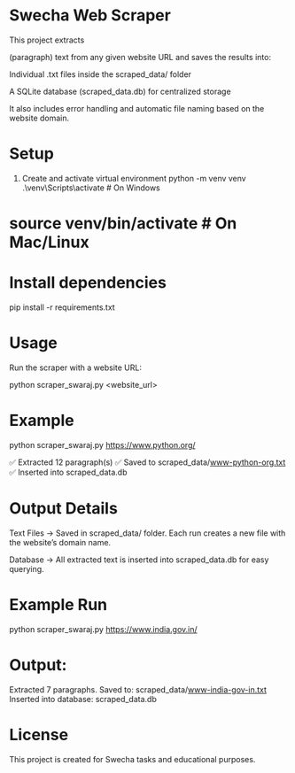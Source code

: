 # **Swecha Web Scraper**

This project extracts <p> (paragraph) text from any given website URL and saves the results into:

Individual .txt files inside the scraped_data/ folder

A SQLite database (scraped_data.db) for centralized storage

It also includes error handling and automatic file naming based on the website domain.

# **Setup**
1. Create and activate virtual environment
python -m venv venv
.\venv\Scripts\activate   # On Windows
# source venv/bin/activate   # On Mac/Linux

# **Install dependencies**
pip install -r requirements.txt

# **Usage**

Run the scraper with a website URL:

python scraper_swaraj.py <website_url>

# **Example**
python scraper_swaraj.py https://www.python.org/


✅ Extracted 12 paragraph(s)
✅ Saved to scraped_data/www-python-org.txt
✅ Inserted into scraped_data.db

# **Output Details**

Text Files → Saved in scraped_data/ folder. Each run creates a new file with the website’s domain name.

Database → All extracted text is inserted into scraped_data.db for easy querying.

# **Example Run**
python scraper_swaraj.py https://www.india.gov.in/


# **Output:**

Extracted 7 paragraphs.
Saved to: scraped_data/www-india-gov-in.txt
Inserted into database: scraped_data.db

# **License**

This project is created for Swecha tasks and educational purposes.